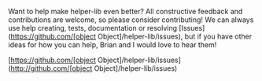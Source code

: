 Want to help make helper-lib even better? All constructive feedback and contributions are welcome, so please consider contributing!  We can always use help creating, tests, documentation or resolving [Issues](https://github.com/[object Object]/helper-lib/issues), but if you have other ideas for how you can help, Brian and I would love to hear them!

[https://github.com/[object Object]/helper-lib/issues](http://github.com/[object Object]/helper-lib/issues)
